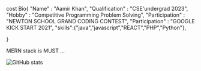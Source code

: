 cost Bio{
"Name" : "Aamir Khan",
"Qualification" : "CSE'undergrad 2023",
"Hobby" : "Competitive Programming Problem Solving",
"Participation" : "NEWTON SCHOOL GRAND CODING CONTEST",
"Participation" : "GOOGLE KICK START 2021",
"skills":{"java","javascript","REACT","PHP","Python"},

}

MERN stack is MUST ...

![GitHub stats](https://github-readme-stats.vercel.app/api?username=Aamir64&theme=green)
